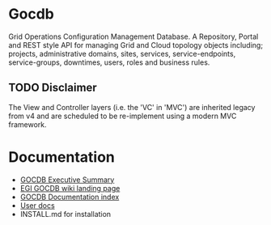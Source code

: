 Gocdb
=====
Grid Operations Configuration Management Database. A Repository, Portal and 
REST style API for managing Grid and Cloud topology objects including; projects, 
administrative domains, sites, services, service-endpoints, service-groups, 
downtimes, users, roles and business rules.

TODO Disclaimer
---------------
The View and Controller layers (i.e. the 'VC' in 'MVC') are inherited legacy from
v4 and are scheduled to be re-implement using a modern MVC framework. 


Documentation 
=============
* [GOCDB Executive Summary](https://wiki.egi.eu/w/images/d/d3/GOCDB5_Grid_Topology_Information_System.pdf)
* [EGI GOCDB wiki landing page](https://wiki.egi.eu/wiki/GOCDB) 
* [GOCDB Documentation index](https://wiki.egi.eu/wiki/GOCDB_Documentation_Index)
* [User docs](https://wiki.egi.eu/wiki/GOCDB/Input_System_User_Documentation) 
* INSTALL.md for installation 


